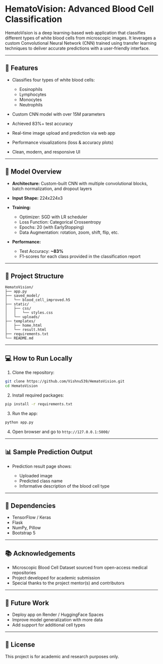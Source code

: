 # HematoVision: Advanced Blood Cell Classification

HematoVision is a deep learning-based web application that classifies different types of white blood cells from microscopic images. It leverages a custom Convolutional Neural Network (CNN) trained using transfer learning techniques to deliver accurate predictions with a user-friendly interface.

---

## 🚀 Features

* Classifies four types of white blood cells:

  * Eosinophils
  * Lymphocytes
  * Monocytes
  * Neutrophils
* Custom CNN model with over 15M parameters
* Achieved 83%+ test accuracy
* Real-time image upload and prediction via web app
* Performance visualizations (loss & accuracy plots)
* Clean, modern, and responsive UI

---

## 🧠 Model Overview

* **Architecture:** Custom-built CNN with multiple convolutional blocks, batch normalization, and dropout layers
* **Input Shape:** 224x224x3
* **Training:**

  * Optimizer: SGD with LR scheduler
  * Loss Function: Categorical Crossentropy
  * Epochs: 20 (with EarlyStopping)
  * Data Augmentation: rotation, zoom, shift, flip, etc.
* **Performance:**

  * Test Accuracy: **\~83%**
  * F1-scores for each class provided in the classification report

---

## 📁 Project Structure

```
HematoVision/
├── app.py
├── saved_model/
│   └── blood_cell_improved.h5
├── static/
│   ├── css/
│   │   └── styles.css
│   └── uploads/
├── templates/
│   ├── home.html
│   └── result.html
├── requirements.txt
└── README.md
```

---

## 💻 How to Run Locally

1. Clone the repository:

```bash
git clone https://github.com/Vishnu539/HematoVision.git
cd HematoVision
```

2. Install required packages:

```bash
pip install -r requirements.txt
```

3. Run the app:

```bash
python app.py
```

4. Open browser and go to `http://127.0.0.1:5000/`

---

## 📊 Sample Prediction Output

* Prediction result page shows:

  * Uploaded image
  * Predicted class name
  * Informative description of the blood cell type

---

## 📎 Dependencies

* TensorFlow / Keras
* Flask
* NumPy, Pillow
* Bootstrap 5

---

## 📚 Acknowledgements

* Microscopic Blood Cell Dataset sourced from open-access medical repositories
* Project developed for academic submission
* Special thanks to the project mentor(s) and contributors

---

## 📌 Future Work

* Deploy app on Render / HuggingFace Spaces
* Improve model generalization with more data
* Add support for additional cell types

---

## 📃 License

This project is for academic and research purposes only.
